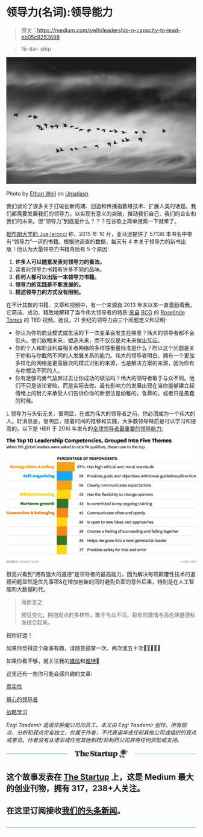 # 领导力(名词):领导能力

> 原文：<https://medium.com/swlh/leadership-n-capacity-to-lead-eb05c9253698>

> ˈlē-dər-ˌship

![](img/81ed55003cd29f52adf8d5407e726144.png)

Photo by [Ethan Weil](https://unsplash.com/photos/IrI889hknhc?utm_source=unsplash&utm_medium=referral&utm_content=creditCopyText) on [Unsplash](https://unsplash.com/search/photos/team?utm_source=unsplash&utm_medium=referral&utm_content=creditCopyText)

我们谈论了很多关于打破创新周期、创造和传播指数级技术、扩展人类的话题。我们都需要发展我们的领导力，以实现有意义的突破，推动我们自己、我们的企业和我们的未来。但“领导力”到底是什么？？？在谷歌上简单搜索一下就晕了。

[据布朗大学的 Joe Iarocci](https://serveleadnow.com/why-are-there-so-many-leadership-books/) 称，2015 年 10 月，亚马逊提供了 57136 本书名中带有“领导力”一词的书籍。根据他调查的数据，每天有 4 本关于领导力的新书出版！他认为大量领导力书籍背后有 5 个原因:

1.  **许多人可以随意发表对领导力的看法。**
2.  读者对领导力书籍有许多不同的品味。
3.  **任何人都可以出版一本领导力书籍。**
4.  **领导力的实践是不断发展的。**
5.  **描述领导力的方式没有限制。**

在不计其数的书籍、文章和视频中，有一个来源自 2013 年末以来一直激励着我，它简洁、成功、精致地解释了当今伟大领导者的特质:[来自](http://roselinde_torres_what_it_takes_to_be_a_great_leader) [BCG](https://www.bcg.com/) 的 [Roselinde Torres](https://www.bcg.com/about/people/experts/roselinde-torres.aspx) 的 TED 视频。她说，21 世纪的领导力由三个问题定义和证明:

*   你认为你的商业模式或生活的下一次变革会发生在哪里？伟大的领导者都不会低头。他们放眼未来，塑造未来，而不仅仅是对未来做出反应。
*   你的个人和职业利益相关者网络的多样性衡量标准是什么？所以这个问题是关于你和与你截然不同的人发展关系的能力。伟大的领导者明白，拥有一个更加多样化的网络是更高层次的模式识别的来源，也是解决方案的来源，因为你有与你想法不同的人。
*   你有足够的勇气放弃过去让你成功的做法吗？伟大的领导者敢于与众不同。他们不只是谈论冒险，而是实际去做。最有影响力的发展出现在当你能够建立起情绪上的耐力来承受人们告诉你你的新想法是幼稚的，鲁莽的，或者只是愚蠢的时候。

L 领导力与头衔无关，很明显，在成为伟大的领导者之前，你必须成为一个伟大的人。好消息是，很明显，随着时间的推移和实践，大多数领导特质是可以学习和提高的。以下是 HBR 于 2016 年发布的[全球领导者最重要的领导能力:](https://hbr.org/2016/03/the-most-important-leadership-competencies-according-to-leaders-around-the-world)

![](img/2e375fe71c34b932593bffb92bf7e744.png)

很高兴看到“拥有强大的道德”是领导者的最高能力，因为解决每项颠覆性技术的道德问题显然是优先事项&在增加创新的同时避免负面的意外后果，特别是在人工智能和大数据时代。

> 简而言之:
> 
> 预见变化，拥抱观点的多样性，敢于与众不同，将你的激情与高伦理道德标准结合起来。

祝你好运！

如果你觉得这个故事有趣，请随意鼓掌一次、两次或五十次👏👏👏👏👏

如果你看不够，就关注我的[媒体](/@ezgitasdemir)和[推特](http://twitter.com/ezgitasdemir4)🤗

这里还有一些你可能会感兴趣的文章:

[真实性](/swlh/oath-to-authenticity-b60d761fa904)

[用心的领导者](/swlh/the-mindful-leader-an-interview-with-michael-bunting-901c38742cff)

[战略学习](/swlh/strategic-learning-an-interview-with-professor-willie-pietersen-510314827a3d)

*Ezgi Tasdemir 是诺华肿瘤公司的员工。本文由 Ezgi Tasdemir 创作。所有观点、分析和观点完全独立，仅属于作者，不代表诺华或任何其他公司或组织的观点或意见。作者没有从诺华或任何其他制药/非制药公司获得任何资助或支持。*

[![](img/308a8d84fb9b2fab43d66c117fcc4bb4.png)](https://medium.com/swlh)

## 这个故事发表在 [The Startup](https://medium.com/swlh) 上，这是 Medium 最大的创业刊物，拥有 317，238+人关注。

## 在这里订阅接收[我们的头条新闻](http://growthsupply.com/the-startup-newsletter/)。

[![](img/b0164736ea17a63403e660de5dedf91a.png)](https://medium.com/swlh)